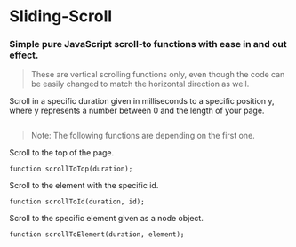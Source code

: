 # Sliding-Scroll
### Simple pure JavaScript scroll-to functions with ease in and out effect.

> These are vertical scrolling functions only, even though the code can be easily changed to match the horizontal direction as well.

Scroll in a specific duration given in milliseconds to a specific position y, where y represents a number between 0 and the length of your page.
```function scrollToY(duration, y);
```

> Note: The following functions are depending on the first one.

Scroll to the top of the page.
```
function scrollToTop(duration);
```

Scroll to the element with the specific id.
```
function scrollToId(duration, id);
```

Scroll to the specific element given as a node object.
```
function scrollToElement(duration, element);
```
